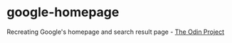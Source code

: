 google-homepage
===============

Recreating Google's homepage and search result page - [The Odin Project](http://www.theodinproject.com/web-development-101/html-css?ref=lnav)
